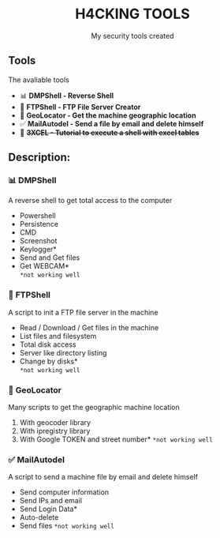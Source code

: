 <h1 align="center">
<br>
  <!--<img src="documents/logo2.png" alt="Whonfollow" width="350">-->
  H4CKING TOOLS
<br>
</h1>

<p align="center">My security tools created</p>
<!--
<p align="center">
  <a href="https://opensource.org/licenses/MIT">
    <img src="https://img.shields.io/badge/License-MIT-blue.svg" alt="License MIT">
  </a>
</p>
-->

<!--
## SCREEN
<p align="center">
  <img src="UI-UX/1.png" width="200" title="Login">
</p>
-->

## Tools
The avaliable tools
- 📊 **DMPShell - Reverse Shell**
- 📄 **FTPShell - FTP File Server Creator**
- 🎯 **GeoLocator - Get the machine geographic location**
- ✅ **MailAutodel - Send a file by email and delete himself**
- 🏅 ~~**3XCEL - Tutorial to execute a shell with excel tables**~~

## Description:
### 📊 **DMPShell**
A reverse shell to get total access to the computer
- Powershell
- Persistence
- CMD
- Screenshot
- Keylogger*
- Send and Get files
- Get WEBCAM*  
`*not working well`

### 📄 **FTPShell**
A script to init a FTP file server in  the machine
- Read / Download / Get files in the machine
- List files and filesystem
- Total disk access
- Server like directory listing
- Change by disks*  
`*not working well`

### 🎯 **GeoLocator**
Many scripts to get the geographic machine location
1. With geocoder library
2. With ipregistry library
3. With Google TOKEN and street number*
`*not working well`

### ✅ **MailAutodel**
A script to send a machine file by email and delete himself
- Send computer information
- Send IPs and email
- Send Login Data*
- Auto-delete
- Send files
`*not working well`

<!--## License
This project is licensed under the MIT License - see the [LICENSE](https://opensource.org/licenses/MIT) page for details.-->
